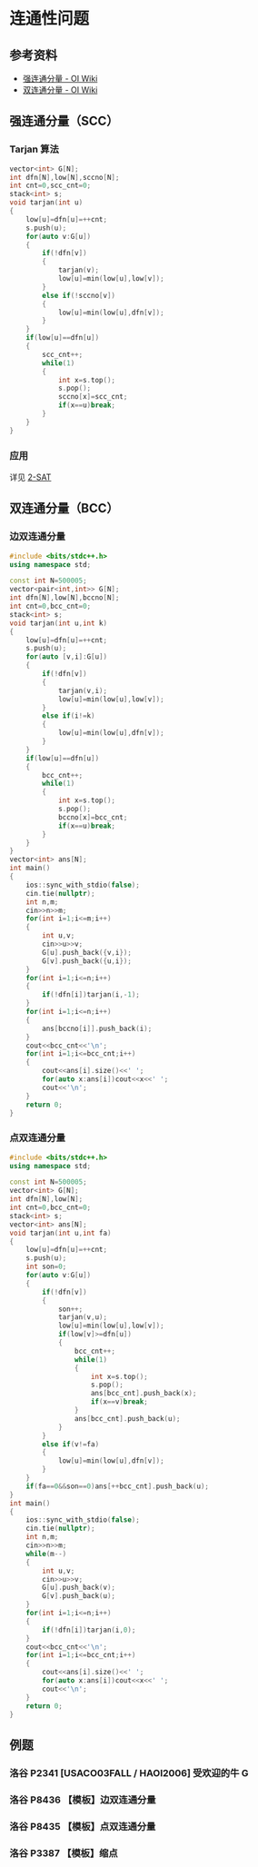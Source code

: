 # 连通性问题

## 参考资料

- [强连通分量 - OI Wiki](https://oi-wiki.org/graph/scc/)
- [双连通分量 - OI Wiki](https://oi-wiki.org/graph/bcc/)

## 强连通分量（SCC）

### Tarjan 算法

```cpp
vector<int> G[N];
int dfn[N],low[N],sccno[N];
int cnt=0,scc_cnt=0;
stack<int> s;
void tarjan(int u)
{
    low[u]=dfn[u]=++cnt;
    s.push(u);
    for(auto v:G[u])
    {
        if(!dfn[v])
        {
            tarjan(v);
            low[u]=min(low[u],low[v]);
        }
        else if(!sccno[v])
        {
            low[u]=min(low[u],dfn[v]);
        }
    }
    if(low[u]==dfn[u])
    {
        scc_cnt++;
        while(1)
        {
            int x=s.top();
            s.pop();
            sccno[x]=scc_cnt;
            if(x==u)break;
        }
    }
}
```

### 应用

详见 [2-SAT](./2sat)

## 双连通分量（BCC）

### 边双连通分量

```cpp
#include <bits/stdc++.h>
using namespace std;

const int N=500005;
vector<pair<int,int>> G[N];
int dfn[N],low[N],bccno[N];
int cnt=0,bcc_cnt=0;
stack<int> s;
void tarjan(int u,int k)
{
	low[u]=dfn[u]=++cnt;
	s.push(u);
	for(auto [v,i]:G[u])
	{
		if(!dfn[v])
		{
			tarjan(v,i);
			low[u]=min(low[u],low[v]);
		}
		else if(i!=k)
		{
			low[u]=min(low[u],dfn[v]);
		}
	}
	if(low[u]==dfn[u])
	{
		bcc_cnt++;
		while(1)
		{
			int x=s.top();
			s.pop();
			bccno[x]=bcc_cnt;
			if(x==u)break;
		}
	}
}
vector<int> ans[N];
int main()
{
	ios::sync_with_stdio(false);
	cin.tie(nullptr);
	int n,m;
	cin>>n>>m;
	for(int i=1;i<=m;i++)
	{
		int u,v;
		cin>>u>>v;
		G[u].push_back({v,i});
		G[v].push_back({u,i});
	}
	for(int i=1;i<=n;i++)
	{
		if(!dfn[i])tarjan(i,-1);
	}
	for(int i=1;i<=n;i++)
	{
		ans[bccno[i]].push_back(i);
	}
	cout<<bcc_cnt<<'\n';
	for(int i=1;i<=bcc_cnt;i++)
	{
		cout<<ans[i].size()<<' ';
		for(auto x:ans[i])cout<<x<<' ';
		cout<<'\n';
	}
	return 0;
}
```

### 点双连通分量

```cpp
#include <bits/stdc++.h>
using namespace std;

const int N=500005;
vector<int> G[N];
int dfn[N],low[N];
int cnt=0,bcc_cnt=0;
stack<int> s;
vector<int> ans[N];
void tarjan(int u,int fa)
{
	low[u]=dfn[u]=++cnt;
	s.push(u);
	int son=0;
	for(auto v:G[u])
	{
		if(!dfn[v])
		{
			son++;
			tarjan(v,u);
			low[u]=min(low[u],low[v]);
			if(low[v]>=dfn[u])
			{
				bcc_cnt++;
				while(1)
				{
					int x=s.top();
					s.pop();
					ans[bcc_cnt].push_back(x);
					if(x==v)break;
				}
				ans[bcc_cnt].push_back(u);
			}
		}
		else if(v!=fa)
		{
			low[u]=min(low[u],dfn[v]);
		}
	}
	if(fa==0&&son==0)ans[++bcc_cnt].push_back(u);
}
int main()
{
	ios::sync_with_stdio(false);
	cin.tie(nullptr);
	int n,m;
	cin>>n>>m;
	while(m--)
	{
		int u,v;
		cin>>u>>v;
		G[u].push_back(v);
		G[v].push_back(u);
	}
	for(int i=1;i<=n;i++)
	{
		if(!dfn[i])tarjan(i,0);
	}
	cout<<bcc_cnt<<'\n';
	for(int i=1;i<=bcc_cnt;i++)
	{
		cout<<ans[i].size()<<' ';
		for(auto x:ans[i])cout<<x<<' ';
		cout<<'\n';
	}
	return 0;
}
```

## 例题

### 洛谷 P2341 [USACO03FALL / HAOI2006] 受欢迎的牛 G

<Problem id="P2341" />

### 洛谷 P8436 【模板】边双连通分量

<Problem id="P8436" />

### 洛谷 P8435 【模板】点双连通分量

<Problem id="P8435" />

### 洛谷 P3387 【模板】缩点

<Problem id="P3387" />
